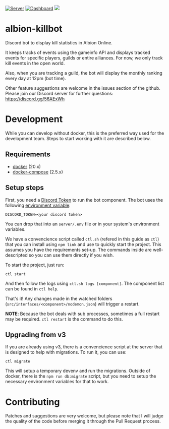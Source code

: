 [![Server](https://github.com/black-river-gaming/albion-killbot/actions/workflows/ci-server.yml/badge.svg)](https://github.com/black-river-gaming/albion-killbot/actions/workflows/ci-server.yml)
[![Dashboard](https://github.com/black-river-gaming/albion-killbot/actions/workflows/ci-dashboard.yml/badge.svg)](https://github.com/black-river-gaming/albion-killbot/actions/workflows/ci-dashboard.yml)
![](https://img.shields.io/discord/738365346855256107?label=Discord&logo=Discord&style=social)

# albion-killbot

Discord bot to display kill statistics in Albion Online.

It keeps tracks of events using the gameinfo API and displays tracked events for specific players, guilds or entire alliances. For now, we only track kill events in the open world.

Also, when you are tracking a guild, the bot will display the monthly ranking every day at 12pm (bot time).

Other feature suggestions are welcome in the issues section of the github. Please join our Discord server for further questions: https://discord.gg/56AExWh

# Development

While you can develop without docker, this is the preferred way used for the development team. Steps to start working with it are described below.

## Requirements

- [docker](https://www.docker.com/) (20.x)
- [docker-compose](https://docs.docker.com/compose/) (2.5.x)

## Setup steps

First, you need a [Discord Token](https://discord.com/developers/applications) to run the bot component. The bot uses the following [environment variable](https://en.wikipedia.org/wiki/Environment_variable):

```
DISCORD_TOKEN=<your discord token>
```

You can drop that into an `server/.env` file or in your system's environment variables.

We have a convencience script called `ctl.sh` (refered in this guide as `ctl`) that you can install using `npm link` and use to quickly start the project. This assumes you have the requirements set-up. The commands inside are well-descripted so you can use them directly if you wish.

To start the project, just run:

```
ctl start
```

And then follow the logs using `ctl.sh logs [component]`. The component list can be found in `ctl help`.

That's it! Any changes made in the watched folders (`src/interfaces/<component>/nodemon.json`) will trigger a restart.

**NOTE**: Because the bot deals with sub processes, sometimes a full restart may be required. `ctl restart` is the command to do this.

## Upgrading from v3

If you are already using v3, there is a convencience script at the server that is designed to help with migrations. To run it, you can use:

```
ctl migrate
```

This will setup a temporary devenv and run the migrations. Outside of docker, there is the `npm run db:migrate` script, but you need to setup the necessary environment variables for that to work.

# Contributing

Patches and suggestions are very welcome, but please note that I will judge the quality of the code before merging it through the Pull Request process.
